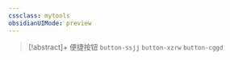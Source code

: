 ```yaml
---
cssclass: mytools
obsidianUIMode: preview
---
```


> [!abstract]+ 便捷按钮
> `button-ssjj`    `button-xzrw` `button-cggd`